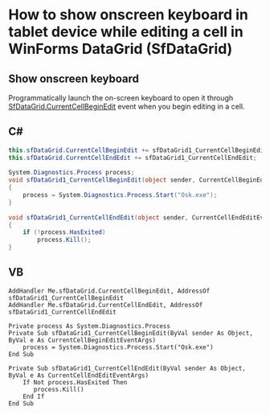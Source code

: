 # How to show onscreen keyboard in tablet device while editing a cell in WinForms DataGrid (SfDataGrid)
 
## Show onscreen keyboard
Programmatically launch the on-screen keyboard to open it through [SfDataGrid.CurrentCellBeginEdit](https://help.syncfusion.com/cr/windowsforms/Syncfusion.WinForms.DataGrid.SfDataGrid.html) event when you begin editing in a cell.

## C#

```C#
this.sfDataGrid.CurrentCellBeginEdit += sfDataGrid1_CurrentCellBeginEdit;
this.sfDataGrid.CurrentCellEndEdit += sfDataGrid1_CurrentCellEndEdit;
 
System.Diagnostics.Process process;
void sfDataGrid1_CurrentCellBeginEdit(object sender, CurrentCellBeginEditEventArgs e)
{
    process = System.Diagnostics.Process.Start("Osk.exe");
}
 
void sfDataGrid1_CurrentCellEndEdit(object sender, CurrentCellEndEditEventArgs e)
{
    if (!process.HasExited)
        process.Kill();
}
```

## VB

```VB
AddHandler Me.sfDataGrid.CurrentCellBeginEdit, AddressOf sfDataGrid1_CurrentCellBeginEdit
AddHandler Me.sfDataGrid.CurrentCellEndEdit, AddressOf sfDataGrid1_CurrentCellEndEdit
 
Private process As System.Diagnostics.Process
Private Sub sfDataGrid1_CurrentCellBeginEdit(ByVal sender As Object, ByVal e As CurrentCellBeginEditEventArgs)
    process = System.Diagnostics.Process.Start("Osk.exe")
End Sub
 
Private Sub sfDataGrid1_CurrentCellEndEdit(ByVal sender As Object, ByVal e As CurrentCellEndEditEventArgs)
    If Not process.HasExited Then
       process.Kill()
    End If
End Sub
```